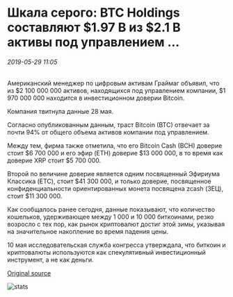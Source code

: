 # Шкала серого: BTC Holdings составляют $1.97 B из $2.1 B активы под управлением ...

###### 2019-05-29 11:05

Американский менеджер по цифровым активам Граймаг объявил, что из $2 100 000 000 активов, находящихся под управлением компании, $1 970 000 000 находится в инвестиционном доверии Bitcoin.

Компания твитнула данные 28 мая.

Согласно опубликованным данным, траст Bitcoin (BTC) отвечает за почти 94% от общего объема активов компании под управлением.

Между тем, фирма также отметила, что его Bitcoin Cash (BCH) доверие стоит $6 700 000 и его эфир (ETH) доверие $13 000 000, в то время как доверие XRP стоит $5 700 000.

Второй по величине доверие является одним посвященный Эфириума Классика (ETC), стоит $41 300 000, и только доверие, посвященное конфиденциальности ориентированных монета посвящена zcash (ЗЕЦ), стоит $11 300 000.

Как сообщалось ранее сегодня, данные показывают, что количество кошельков, удерживающее между 1 000 и 10 000 биткоинами, резко возросло с тех пор, как рынок криптовалют достиг этой зимы, указывая на значительное накопление во время падения цены.

10 мая исследовательская служба конгресса утверждала, что биткоин и криптовалюты используются как спекулятивный инвестиционный инструмент, а не как деньги.

[Original source](https://cointelegraph.com/news/grayscale-btc-holdings-make-up-197b-of-21b-assets-under-management)

![stats](https://c.statcounter.com/11760860/0/a89fa40b/1/ "stats")